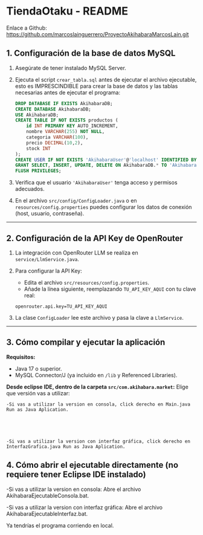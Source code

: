 # TiendaOtaku - README
Enlace a Github:  https://github.com/marcoslainguerrero/ProyectoAkihabaraMarcosLain.git
## 1. Configuración de la base de datos MySQL

1. Asegúrate de tener instalado MySQL Server.  
2. Ejecuta el script `crear_tabla.sql` antes de ejecutar el archivo ejecutable, esto es IMPRESCINDIBLE para crear la base de datos y las tablas necesarias antes de ejecutar el programa:

    ```sql
    DROP DATABASE IF EXISTS AkihabaraDB;
    CREATE DATABASE AkihabaraDB;
    USE AkihabaraDB;
    CREATE TABLE IF NOT EXISTS productos (
        id INT PRIMARY KEY AUTO_INCREMENT,
        nombre VARCHAR(255) NOT NULL,
        categoria VARCHAR(100),
        precio DECIMAL(10,2),
        stock INT
    );
    CREATE USER IF NOT EXISTS 'AkihabaraUser'@'localhost' IDENTIFIED BY 'TiendaOtaku23';
    GRANT SELECT, INSERT, UPDATE, DELETE ON AkihabaraDB.* TO 'AkihabaraUser'@'localhost';
    FLUSH PRIVILEGES;
    ```

3. Verifica que el usuario `'AkihabaraUser'` tenga acceso y permisos adecuados.  
4. En el archivo `src/config/ConfigLoader.java` o en `resources/config.properties` puedes configurar los datos de conexión (host, usuario, contraseña).

---

## 2. Configuración de la API Key de OpenRouter

1. La integración con OpenRouter LLM se realiza en `service/LlmService.java`.  
2. Para configurar la API Key:  
    - Edita el archivo `src/resources/config.properties`.  
    - Añade la línea siguiente, reemplazando `TU_API_KEY_AQUI` con tu clave real:

    ```properties
    openrouter.api.key=TU_API_KEY_AQUI
    ```

3. La clase `ConfigLoader` lee este archivo y pasa la clave a `LlmService`.

---

## 3. Cómo compilar y ejecutar la aplicación

**Requisitos:**  
- Java 17 o superior.  
- MySQL Connector/J (ya incluido en `/lib` y Referenced Libraries).

**Desde eclipse IDE, dentro de la carpeta `src/com.akihabara.market`:**
Elige que versión vas a utilizar:      
 
  	-Si vas a utilizar la version en consola, click derecho en Main.java Run as Java Aplication.    
  	 
  	 
    
    
    
  	-Si vas a utilizar la version con interfaz gráfica, click derecho en InterfazGrafica.java Run as Java Aplication.   

## 4. Cómo abrir el ejecutable directamente (no requiere tener Eclipse IDE instalado)
-Si vas a utilizar la version en consola: Abre el archivo AkihabaraEjecutableConsola.bat.       

 
-Si vas a utilizar la version con interfaz gráfica: Abre el archivo AkihabaraEjecutableInterfaz.bat.        




Ya tendrías el programa corriendo en local.

